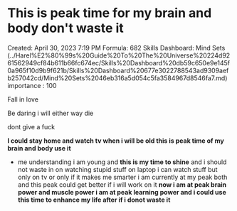 # This is peak time for my brain and body don't waste it

Created: April 30, 2023 7:19 PM
Formula: 682
Skills Dashboard: Mind Sets  (../Harel%E2%80%99s%20Guide%20To%20The%20Universe%20224d9261562949cf84b611b66fc674ec/Skills%20Dashboard%20db59c650e9e145f0a965f10d9b9f621b/Skills%20Dashboard%20677e3022788543ad9309aefb257042cd/Mind%20Sets%2046eb316a5d054c5fa3584967d8546fa7.md)
importance : 100

Fall in love 

Be daring i will either way die

dont give a fuck 

**I could stay home and watch tv when i will be old this is peak time of my brain and body use it** 

- me understanding i am young and **this is my time to shine** and i should not waste in on watching stupid stuff on laptop i can watch stuff but only on tv or only if it makes me smarter i am currently at my peak both and this peak could get better if i will work on it **now i am at peak brain power and muscle power i am at peak learning power and i could use this time to enhance my life after if i donot waste it**